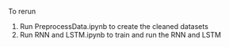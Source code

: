 To rerun
1. Run PreprocessData.ipynb to create the cleaned datasets
2. Run RNN and LSTM.ipynb to train and run the RNN and LSTM
